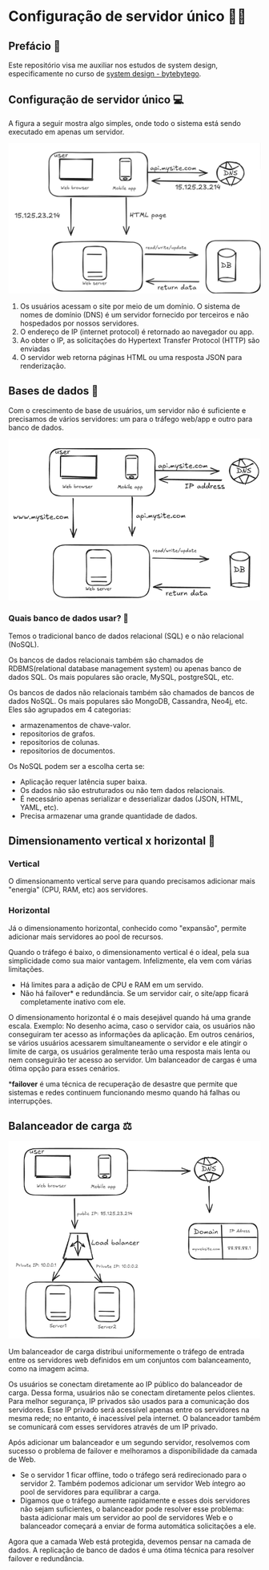 # Configuração de servidor único 👨‍💻

## Prefácio 🧵

Este repositório visa me auxiliar nos estudos de system design, especificamente no curso de [system design - bytebytego]( https://bytebytego.com/courses/system-design-interview).

## Configuração de servidor único 💻

A figura a seguir mostra algo simples, onde todo o sistema está sendo executado em apenas um servidor.

![servidor único](/assets//images/image.png)

1. Os usuários acessam o site por meio de um domínio. O sistema de nomes de domínio (DNS) é um servidor fornecido por terceiros e não hospedados por nossos servidores.
2. O endereço de IP (internet protocol) é retornado ao navegador ou app. 
3. Ao obter o IP, as solicitações do Hypertext Transfer Protocol (HTTP) são enviadas
4. O servidor web retorna páginas HTML ou uma resposta JSON para renderização.

## Bases de dados 📇

Com o crescimento de base de usuários, um servidor não é suficiente e precisamos de vários servidores:  um para o tráfego web/app e outro para banco de dados.

![design de banco de dados](/assets//images/image-2.png)

### Quais banco de dados usar? 👒

Temos o tradicional banco de dados relacional (SQL) e o não relacional (NoSQL).

Os bancos de dados relacionais também são chamados de RDBMS(relational database management system) ou apenas banco de dados SQL. Os mais populares são oracle, MySQL, postgreSQL, etc. 

Os bancos de dados não relacionais também são chamados de bancos de dados NoSQL. Os mais populares são MongoDB, Cassandra, Neo4j, etc. Eles são agrupados em 4 categorias:

- armazenamentos de chave-valor.
- repositorios de grafos.
- repositorios de colunas.
- repositorios de documentos.

Os NoSQL podem ser a escolha certa se:

- Aplicação requer latência super baixa.
- Os dados não são estruturados ou não tem dados relacionais.
- É necessário apenas serializar e desserializar dados (JSON, HTML, YAML, etc).
- Precisa armazenar uma grande quantidade de dados.

## Dimensionamento vertical x horizontal 🚦

### Vertical

O dimensionamento vertical serve para quando precisamos adicionar mais "energia" (CPU, RAM, etc) aos servidores. 

### Horizontal

Já o dimensionamento horizontal, conhecido como "expansão", permite adicionar mais servidores ao pool de recursos.

Quando o tráfego é baixo, o dimensionamento vertical é o ideal, pela sua simplicidade como sua maior vantagem. Infelizmente, ela vem com várias limitações. 

- Há limites para a adição de CPU e RAM em um servido. 
- Não há failover* e redundância. Se um servidor cair, o site/app ficará completamente inativo com ele.

O dimensionamento horizontal é o mais desejável quando há uma grande escala. Exemplo:
No desenho acima, caso o servidor caia, os usuários não conseguiram ter acesso as informações da aplicação. Em outros cenários, se vários usuários acessarem simultaneamente o servidor e ele atingir o limite de carga, os usuários geralmente terão uma resposta mais lenta ou nem conseguirão ter acesso ao servidor. Um balanceador de cargas é uma ótima opção para esses cenários.

***failover** é uma técnica de recuperação de desastre que permite que sistemas e redes continuem funcionando mesmo quando há falhas ou interrupções.

## Balanceador de carga ⚖️

![design de balanceador de cargas](/assets/images/image-3.png)

Um balanceador de carga distribui   uniformemente o tráfego de entrada entre os servidores web definidos em um conjuntos com balanceamento, como na imagem acima.

Os usuários se conectam diretamente ao IP público do balanceador de carga. Dessa forma, usuários não se conectam diretamente pelos clientes. Para melhor segurança, IP privados são usados para a comunicação dos servidores. Esse IP privado será acessível apenas entre os servidores na mesma rede; no entanto, é inacessível pela internet. O balanceador também se comunicará com esses servidores através de um IP privado. 

Após adicionar um balanceador e um segundo servidor, resolvemos com sucesso o problema de failover e melhoramos a disponibilidade da camada de Web. 

- Se o servidor 1 ficar offline, todo o tráfego será redirecionado para o servidor 2. Também podemos adicionar um servidor Web íntegro ao pool de servidores para equilibrar a carga.
- Digamos que o tráfego aumente rapidamente e esses dois servidores não sejam suficientes, o balanceador pode resolver esse problema: basta adicionar mais um servidor ao pool de servidores Web e o balanceador começará a enviar de forma automática solicitações a ele. 

Agora que a camada Web está protegida, devemos pensar na camada de dados. A replicação de banco de dados é uma ótima técnica para resolver failover e redundância. 
